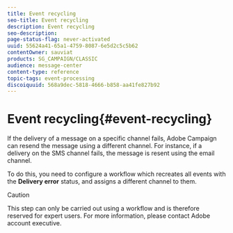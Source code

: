 ```yaml
---
title: Event recycling
seo-title: Event recycling
description: Event recycling
seo-description: 
page-status-flag: never-activated
uuid: 55624a41-65a1-4759-8087-6e5d2c5c5b62
contentOwner: sauviat
products: SG_CAMPAIGN/CLASSIC
audience: message-center
content-type: reference
topic-tags: event-processing
discoiquuid: 568a9dec-5818-4666-b858-aa41fe827b92
---
```


# Event recycling{#event-recycling}

If the delivery of a message on a specific channel fails, Adobe Campaign can resend the message using a different channel. For instance, if a delivery on the SMS channel fails, the message is resent using the email channel.

To do this, you need to configure a workflow which recreates all events with the **Delivery error** status, and assigns a different channel to them.

>[!CAUTION]
>
>This step can only be carried out using a workflow and is therefore reserved for expert users. For more information, please contact Adobe account executive.

